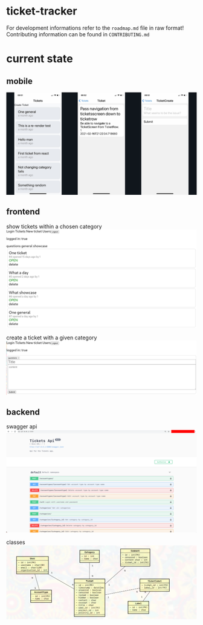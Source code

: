 # ticket-tracker
For development informations refer to the `roadmap.md` file in raw format!
Contributing information can be found in `CONTRIBUTING.md`

# current state
## mobile
![mobile](./img/mobile.png)

## frontend
show tickets within a chosen category
![tickets](./img/tickets.png)

create a ticket with a given category
![create-ticket](./img/create-ticket.png)

## backend
swagger api
![api](./img/api.png)

classes
![classes](./img/classes.png)
